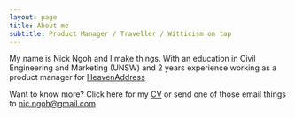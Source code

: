 ```yaml
---
layout: page
title: About me
subtitle: Product Manager / Traveller / Witticism on tap
---
```


My name is Nick Ngoh and I make things. With an education in Civil Engineering and Marketing (UNSW) and 2 years experience working as a product manager for [HeavenAddress](www.heavenaddress.com)


Want to know more? Click here for my <a href="/img/Nick-Ngoh-CV1.pdf" download="Nick Ngoh CV">CV</a>  or send one of those email things to nic.ngoh@gmail.com
